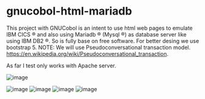 # gnucobol-html-mariadb
This project with GNUCobol is an intent to use html web pages to emulate IBM CICS ® and also using Mariadb ® (Mysql ®) as database server like using IBM DB2 ®. So is fully base on free software. For better desing we use bootstrap 5.
NOTE: We will use Pseudoconversational transaction model. https://en.wikipedia.org/wiki/Pseudoconversational_transaction.

As far I test only works with Apache server.

![image](https://github.com/user-attachments/assets/8f3cb699-9ac8-4321-b530-480730aef5c9)


![image](https://github.com/user-attachments/assets/a7d18d33-4381-4f04-ad15-4424b0225975)
![image](https://github.com/user-attachments/assets/b3742ef4-5c6d-4593-9f8e-52b71e67bdcf)
![image](https://github.com/user-attachments/assets/a12ac216-f4c9-46a7-b985-dff5501b3313)
![image](https://github.com/user-attachments/assets/1bc12fa2-bd8e-4f99-a39f-fcc30efadca0)

